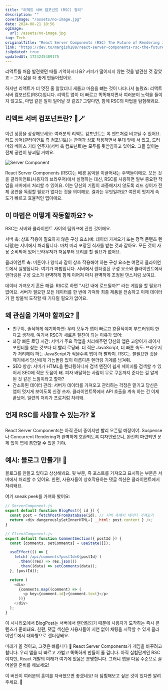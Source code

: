 ```yaml
---
title: "리액트 서버 컴포넌트 (RSC) 정리"
description: ""
coverImage: "/assets/no-image.jpg"
date: 2024-08-21 18:56
ogImage: 
  url: /assets/no-image.jpg
tag: Tech
originalTitle: "React Server Components (RSC) The Future of Rendering in React "
link: "https://dev.to/margish288/react-server-components-rsc-the-future-of-rendering-in-react-1hd"
isUpdated: true
updatedAt: 1724245489175
---
```



리액트를 처음 발견했던 때를 기억하시나요? 커피가 떨어지지 않는 것을 발견한 것 같았죠 – 그저 삶을 더 좋게 만들어줬어요.

하지만 리액트가 더 멋진 줄 알았더니 새롭고 마음을 뺴는 것이 나타나서 놀랐죠: 리액트 서버 컴포넌트(RSC)입니다. 리액트 앱이 더 빠르고 똑똑해지면서 여러분이 노력을 들이지 않고도, 마법 같은 일이 일어날 것 같죠? 그렇다면, 함께 RSC의 마법을 탐험해봐요.

## 리액트 서버 컴포넌트란? 🎩🪄

이런 상황을 상상해보세요: 여러분의 리액트 컴포넌트는 록 밴드처럼 비교될 수 있어요. 리드 싱어(클라이언트 측 컴포넌트)는 관객과 상호 작용하면서 무대 앞에 서 있고, 드러머와 베이스 기타 연주자(서버 측 컴포넌트)는 모두를 뒷받침하고 있어요. 그들 없이는 전체 공연이 붕괴될 거예요.

<div class="content-ad"></div>


![Server Component](https://media.dev.to/cdn-cgi/image/width=800%2Cheight=%2Cfit=scale-down%2Cgravity=auto%2Cformat=auto/https%3A%2F%2Fdev-to-uploads.s3.amazonaws.com%2Fuploads%2Farticles%2Fpecokrjeygiloc6wlhvn.gif)

React Server Components (RSC)는 배경 음악을 이끌어내는 주역들이에요. 모든 것을 클라이언트(사용자의 브라우저)에서 실행하는 대신, RSC를 사용하면 일부 중요한 작업을 서버에서 처리할 수 있어요. 이는 당신의 기림이 과중해지지 않도록 리드 싱어가 전체 공연을 독점할 필요가 없다는 것을 의미해요. 결과는 무엇일까요? 여전히 멋지게 속도가 빠르고 효율적인 앱이에요.

## 이 마법은 어떻게 작동할까요? ✨

RSC는 서버와 클라이언트 사이의 팀워크에 관한 것이에요.


<div class="content-ad"></div>

서버 측: 상호 작용이 필요하지 않은 구성 요소(예: 데이터 가져오기 또는 정적 콘텐츠 렌더링)는 서버에서 처리됩니다. 마치 미리 포장된 식사를 받는 것과 같아요. 모든 것이 사용 준비되어 있어 브라우저가 처음부터 요리를 할 필요가 없어요.

클라이언트 측: 버튼이나 양식과 같이 상호 작용해야 하는 구성 요소는 여전히 클라이언트에서 실행됩니다. 여기가 마법입니다. 서버에서 렌더링된 구성 요소와 클라이언트에서 렌더링된 구성 요소가 완벽하게 함께 이어져 마치 완벽하게 조정된 댄스처럼 보여요.

데이터 가져오기 혼돈 해결: RSC로 하면 "시간 내에 로드될까?" 라는 게임을 할 필요가 없어요. 서버가 필요한 모든 데이터를 한 번에 가져와 최종 제품을 전송하고 이제 데이터가 한 방울씩 도착할 때 기다릴 필요가 없어요.

## 왜 관심을 가져야 할까요? 🚀

<div class="content-ad"></div>

- 친구야, 솔직하게 얘기하자면: 우리 모두가 앱이 빠르고 효율적이며 부드러워야 한다고 생각해. 여기서 RSC가 새로운 절친이 되는 이유가 있어:
- 꽈당 빠른 로딩 시간: 서버가 주요 작업을 처리해주면 당신의 앱은 고양이가 레이저 포인터를 찾는 것보다 더 빨리 로딩돼.
더 적은 JavaScript, 더 빠른 속도: 브라우저가 처리해야 하는 JavaScript가 적을수록 앱이 더 빨라져. RSC는 불필요한 것을 제거해서 당신에게 가늠돌림 없이 아름다운 렌더링 기계를 남겨줘.
- SEO 향상: 서버가 HTML을 렌더링하니까 검색 엔진이 쉽게 페이지를 검색할 수 있어서 SEO에 작은 도움이 돼. 피자 배달하는 사람이 무료 쿠폰까지 준다는 걸 알게 된 것 같은 느낌이라고 할까?
- 간소화된 데이터 관리: 서버가 데이터를 가져오고 관리하는 걱정은 맡기고 당신은 앱이 멋지게 보이도록 신경 쓰자. 클라이언트쪽에서 API 호출을 계속 하는 건 이제 끝났어. 일련의 처리가 프로처럼 처리돼.

## 언제 RSC를 사용할 수 있는가? ⏳

React Server Components는 아직 준비 중이지만 빨리 오픈될 예정이야. Suspense나 Concurrent Rendering과 완벽하게 호환되도록 디자인됐으니, 완전히 마련되면 문제 없이 앱에 통합할 수 있을 거야.

## 예시: 블로그 만들기! 📝

<div class="content-ad"></div>

블로그를 만들고 있다고 상상해봐요. 뒷 부분, 즉 포스트를 가져오고 표시하는 부분은 서버에서 처리할 수 있어요. 한편, 사용자들이 상호작용하는 댓글 섹션은 클라이언트에서 처리돼요.

여기 sneak peek를 가져와 봤어요:

```js
// ServerComponent.js
export default function BlogPost({ id }) {
  const post = fetchPostFromDatabase(id); // 서버 측에서 데이터 가져오기
  return <div dangerouslySetInnerHTML={ __html: post.content } />;
}

// ClientComponent.js
export default function CommentSection({ postId }) {
  const [comments, setComments] = useState([]);

  useEffect(() => {
    fetch(`/api/comments?postId=${postId}`)
      .then((res) => res.json())
      .then((data) => setComments(data));
  }, [postId]);

  return (
    <div>
      {comments.map((comment) => (
        <p key={comment.id}>{comment.text}</p>
      ))}
    </div>
  );
}
```

이 시나리오에서 BlogPost는 서버에서 렌더링되기 때문에 사용자가 도착하는 즉시 콘텐츠가 준비돼요. 한편, 댓글 섹션은 사용자들이 지연 없이 채팅을 시작할 수 있게 클라이언트에서 대화형으로 렌더링돼요.

<div class="content-ad"></div>

미래가 올 것이고, 그것은 빠릅니다 🌟
React Server Components가 게임을 바꾸려고 합니다. 우리 앱을 더 빠르고 가볍고 똑똑하게 만들어 줄 겁니다. 아직 실험단계인 RSC이지만, React 개발의 미래가 여기에 있음은 분명합니다. 그러니 앱을 다음 수준으로 끌어올릴 준비를 해보세요!

이 버전이 여러분의 흥미를 자극했으면 좋겠네요! 더 탐험해보고 싶은 것이 있다면 알려주세요. 🚀